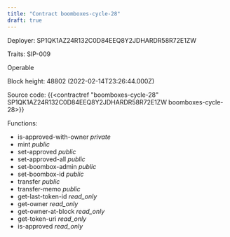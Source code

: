 ```yaml
---
title: "Contract boomboxes-cycle-28"
draft: true
---
```

Deployer: SP1QK1AZ24R132C0D84EEQ8Y2JDHARDR58R72E1ZW

Traits:
SIP-009 

Operable

Block height: 48802 (2022-02-14T23:26:44.000Z)

Source code: {{<contractref "boomboxes-cycle-28" SP1QK1AZ24R132C0D84EEQ8Y2JDHARDR58R72E1ZW boomboxes-cycle-28>}}

Functions:

* is-approved-with-owner _private_
* mint _public_
* set-approved _public_
* set-approved-all _public_
* set-boombox-admin _public_
* set-boombox-id _public_
* transfer _public_
* transfer-memo _public_
* get-last-token-id _read_only_
* get-owner _read_only_
* get-owner-at-block _read_only_
* get-token-uri _read_only_
* is-approved _read_only_
